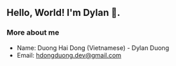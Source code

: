 ## Hello, World! I'm Dylan 👋.

### More about me
- Name: Duong Hai Dong (Vietnamese) - Dylan Duong
- Email: hdongduong.dev@gmail.com
